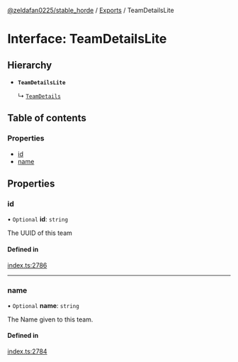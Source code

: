 [@zeldafan0225/stable_horde](../README.md) / [Exports](../modules.md) / TeamDetailsLite

# Interface: TeamDetailsLite

## Hierarchy

- **`TeamDetailsLite`**

  ↳ [`TeamDetails`](TeamDetails.md)

## Table of contents

### Properties

- [id](TeamDetailsLite.md#id)
- [name](TeamDetailsLite.md#name)

## Properties

### id

• `Optional` **id**: `string`

The UUID of this team

#### Defined in

[index.ts:2786](https://github.com/ZeldaFan0225/stable_horde/blob/ca96654/index.ts#L2786)

___

### name

• `Optional` **name**: `string`

The Name given to this team.

#### Defined in

[index.ts:2784](https://github.com/ZeldaFan0225/stable_horde/blob/ca96654/index.ts#L2784)
